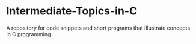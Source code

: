 # Intermediate-Topics-in-C
A repository for code snippets and short programs that illustrate concepts in C programming
